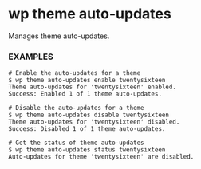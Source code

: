 # wp theme auto-updates

Manages theme auto-updates.

### EXAMPLES

    # Enable the auto-updates for a theme
    $ wp theme auto-updates enable twentysixteen
    Theme auto-updates for 'twentysixteen' enabled.
    Success: Enabled 1 of 1 theme auto-updates.

    # Disable the auto-updates for a theme
    $ wp theme auto-updates disable twentysixteen
    Theme auto-updates for 'twentysixteen' disabled.
    Success: Disabled 1 of 1 theme auto-updates.

    # Get the status of theme auto-updates
    $ wp theme auto-updates status twentysixteen
    Auto-updates for theme 'twentysixteen' are disabled.




